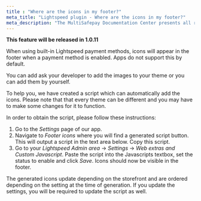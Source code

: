 ```yaml
---
title : "Where are the icons in my footer?"
meta_title: "Lightspeed plugin - Where are the icons in my footer?"
meta_description: "The MultiSafepay Documentation Center presents all relevant information about our Plugins and API. You can also find support pages for payment methods, tools and general questions as well as the contact details of our Support and Integration Teams."
---
```


__This feature will be released in 1.0.11__

When using built-in Lightspeed payment methods, icons will appear in the footer when a payment method is enabled. Apps do not support this by default.

You can add ask your developer to add the images to your theme or you can add them by yourself.

To help you, we have created a script which can automatically add the icons. Please note that that every theme can be different and you may have to make some changes for it to function.

In order to obtain the script, please follow these instructions:

1. Go to the _Settings_ page of our app.
2. Navigate to _Footer icons_ where you will find a generated script button. This will output a script in the text area below. Copy this script.
3. Go to your _Lightspeed Admin area_ -> _Settings_ -> _Web extras and Custom Javascript_. Paste the script into the Javascripts textbox, set the status to enable and click _Save_. Icons should now be visible in the footer.

The generated icons update depending on the storefront and are ordered depending on the setting at the time of generation. If you update the settings, you will be required to update the script as well.